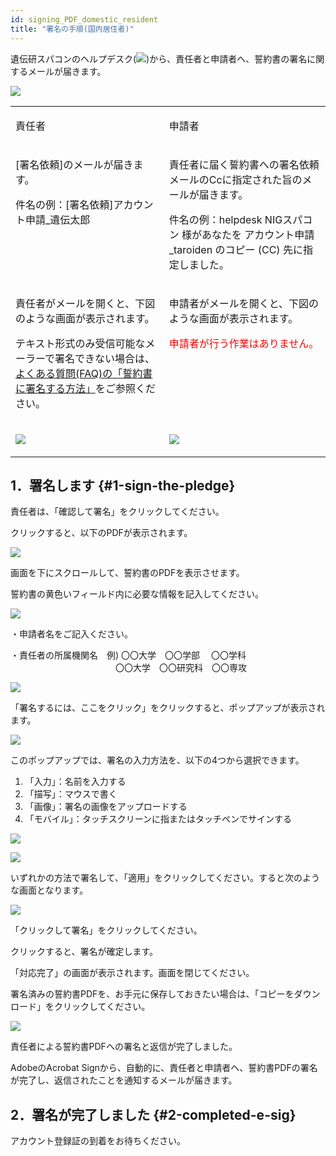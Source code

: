 ```yaml
---
id: signing_PDF_domestic_resident
title: "署名の手順(国内居住者)"
---
```



遺伝研スパコンのヘルプデスク(![](sc-helpdesk.png))から、責任者と申請者へ、誓約書の署名に関するメールが届きます。

![](/img/signing_PDF/pdf_1.png)

<table>
<tr>
<td width="400" valign="top">

責任者

</td>
<td width="400" valign="top">

申請者

</td>
</tr>


<tr>
<td width="400" valign="top">

[署名依頼]のメールが届きます。<br/>

 件名の例：[署名依頼]アカウント申請_遺伝太郎

</td>
<td width="400" valign="top">

責任者に届く誓約書への署名依頼メールのCcに指定された旨のメールが届きます。<br/>

 件名の例：helpdesk NIGスパコン 様があなたを アカウント申請_taroiden のコピー (CC) 先に指定しました。

</td>
</tr>


<tr>
<td width="400" valign="top">

責任者がメールを開くと、下図のような画面が表示されます。

テキスト形式のみ受信可能なメーラーで署名できない場合は、[<u>よくある質問(FAQ)の「誓約書に署名する方法」</u>](/faq/faq_signing_PDF)をご参照ください。

</td>
<td width="400" valign="top">

申請者がメールを開くと、下図のような画面が表示されます。<br/>

 <font color="red">申請者が行う作業はありません。</font>
 
</td>
</tr>


<tr>
<td width="400" valign="top">

![](/img/signing_PDF/pdf_2.png)

</td>
<td width="400" valign="top">

![](/img/signing_PDF/pdf_3.png)

</td>
</tr>
</table>

## 1．署名します {#1-sign-the-pledge}

責任者は、「確認して署名」をクリックしてください。

クリックすると、以下のPDFが表示されます。

![](/img/signing_PDF/pdf_4.png)

画面を下にスクロールして、誓約書のPDFを表示させます。

誓約書の黄色いフィールド内に必要な情報を記入してください。

![](/img/signing_PDF/pdf_5.png)

・申請者名をご記入ください。

・責任者の所属機関名　例) 〇〇大学　〇〇学部　   〇〇学科<br/>
　　　　　　　　　　　　〇〇大学　〇〇研究科　〇〇専攻

![](/img/signing_PDF/pdf_6.png)

「署名するには、ここをクリック」をクリックすると、ポップアップが表示されます。

![](/img/signing_PDF/pdf_7.png)

このポップアップでは、署名の入力方法を、以下の4つから選択できます。
 1. 「入力」：名前を入力する
 2. 「描写」：マウスで書く
 3. 「画像」：署名の画像をアップロードする
 4. 「モバイル」：タッチスクリーンに指またはタッチペンでサインする

![](/img/signing_PDF/pdf_8.png)

![](/img/signing_PDF/pdf_9.png)

いずれかの方法で署名して、「適用」をクリックしてください。すると次のような画面となります。

![](/img/signing_PDF/pdf_10.png)

「クリックして署名」をクリックしてください。

クリックすると、署名が確定します。


「対応完了」の画面が表示されます。画面を閉じてください。

署名済みの誓約書PDFを、お手元に保存しておきたい場合は、「コピーをダウンロード」をクリックしてください。

![](/img/signing_PDF/pdf_11.png)

責任者による誓約書PDFへの署名と返信が完了しました。

AdobeのAcrobat Signから、自動的に、責任者と申請者へ、誓約書PDFの署名が完了し、返信されたことを通知するメールが届きます。


## 2．署名が完了しました {#2-completed-e-sig}

アカウント登録証の到着をお待ちください。
